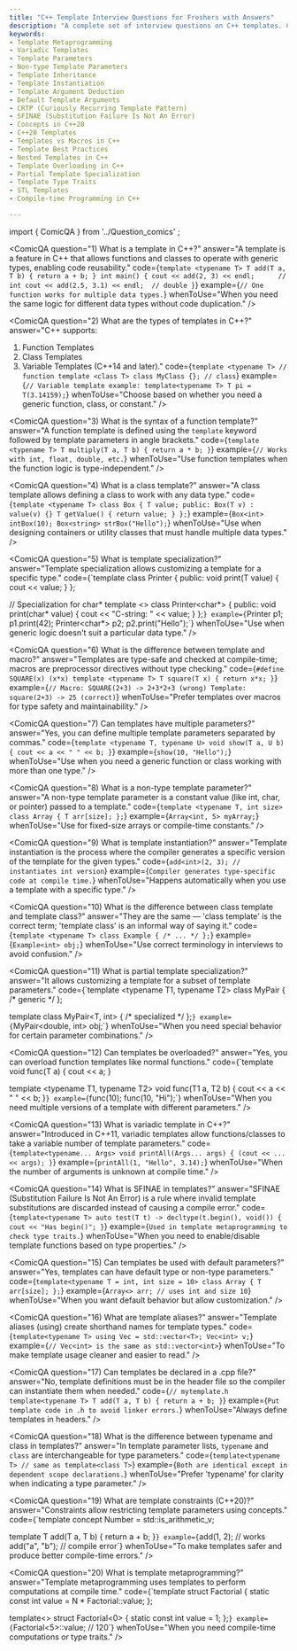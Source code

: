 ```yaml
---
title: "C++ Template Interview Questions for Freshers with Answers"
description: "A complete set of interview questions on C++ templates. Covers function templates, class templates, specialization, template parameters, and best practices for generic programming."
keywords:
- Template Metaprogramming
- Variadic Templates
- Template Parameters
- Non-type Template Parameters
- Template Inheritance
- Template Instantiation
- Template Argument Deduction
- Default Template Arguments
- CRTP (Curiously Recurring Template Pattern)
- SFINAE (Substitution Failure Is Not An Error)
- Concepts in C++20
- C++20 Templates
- Templates vs Macros in C++
- Template Best Practices
- Nested Templates in C++
- Template Overloading in C++
- Partial Template Specialization
- Template Type Traits
- STL Templates
- Compile-time Programming in C++

---
```


import { ComicQA } from '../Question_comics' ;

<ComicQA
  question="1) What is a template in C++?"
  answer="A template is a feature in C++ that allows functions and classes to operate with generic types, enabling code reusability."
  code={`template <typename T>
T add(T a, T b) {
    return a + b;
}
int main() {
    cout << add(2, 3) << endl;      // int
    cout << add(2.5, 3.1) << endl;  // double
}`}
  example={`// One function works for multiple data types.`}
  whenToUse="When you need the same logic for different data types without code duplication."
/>

<ComicQA
  question="2) What are the types of templates in C++?"
  answer="C++ supports:
1. Function Templates
2. Class Templates
3. Variable Templates (C++14 and later)."
  code={`template <typename T> // function
template <class T> class MyClass {}; // class`}
  example={`// Variable template example:
template<typename T>
T pi = T(3.14159);`}
  whenToUse="Choose based on whether you need a generic function, class, or constant."
/>

<ComicQA
  question="3) What is the syntax of a function template?"
  answer="A function template is defined using the `template` keyword followed by template parameters in angle brackets."
  code={`template <typename T>
T multiply(T a, T b) {
    return a * b;
}`}
  example={`// Works with int, float, double, etc.`}
  whenToUse="Use function templates when the function logic is type-independent."
/>

<ComicQA
  question="4) What is a class template?"
  answer="A class template allows defining a class to work with any data type."
  code={`template <typename T>
class Box {
    T value;
public:
    Box(T v) : value(v) {}
    T getValue() { return value; }
};`}
  example={`Box<int> intBox(10);
Box<string> strBox("Hello");`}
  whenToUse="Use when designing containers or utility classes that must handle multiple data types."
/>

<ComicQA
  question="5) What is template specialization?"
  answer="Template specialization allows customizing a template for a specific type."
  code={`template <typename T>
class Printer {
public:
    void print(T value) { cout << value; }
};

// Specialization for char*
template <>
class Printer<char*> {
public:
    void print(char* value) { cout << "C-string: " << value; }
};`}
  example={`Printer<int> p1; p1.print(42);
Printer<char*> p2; p2.print("Hello");`}
  whenToUse="Use when generic logic doesn't suit a particular data type."
/>

<ComicQA
  question="6) What is the difference between template and macro?"
  answer="Templates are type-safe and checked at compile-time; macros are preprocessor directives without type checking."
  code={`#define SQUARE(x) (x*x)
template <typename T>
T square(T x) { return x*x; }`}
  example={`// Macro: SQUARE(2+3) -> 2+3*2+3 (wrong)
Template: square(2+3) -> 25 (correct)`}
  whenToUse="Prefer templates over macros for type safety and maintainability."
/>

<ComicQA
  question="7) Can templates have multiple parameters?"
  answer="Yes, you can define multiple template parameters separated by commas."
  code={`template <typename T, typename U>
void show(T a, U b) {
    cout << a << " " << b;
}`}
  example={`show(10, "Hello");`}
  whenToUse="Use when you need a generic function or class working with more than one type."
/>

<ComicQA
  question="8) What is a non-type template parameter?"
  answer="A non-type template parameter is a constant value (like int, char, or pointer) passed to a template."
  code={`template <typename T, int size>
class Array {
    T arr[size];
};`}
  example={`Array<int, 5> myArray;`}
  whenToUse="Use for fixed-size arrays or compile-time constants."
/>

<ComicQA
  question="9) What is template instantiation?"
  answer="Template instantiation is the process where the compiler generates a specific version of the template for the given types."
  code={`add<int>(2, 3); // instantiates int version`}
  example={`Compiler generates type-specific code at compile time.`}
  whenToUse="Happens automatically when you use a template with a specific type."
/>

<ComicQA
  question="10) What is the difference between class template and template class?"
  answer="They are the same — 'class template' is the correct term; 'template class' is an informal way of saying it."
  code={`template <typename T>
class Example { /* ... */ };`}
  example={`Example<int> obj;`}
  whenToUse="Use correct terminology in interviews to avoid confusion."
/>

<ComicQA
  question="11) What is partial template specialization?"
  answer="It allows customizing a template for a subset of template parameters."
  code={`template <typename T1, typename T2>
class MyPair { /* generic */ };

template <typename T>
class MyPair<T, int> { /* specialized */ };`}
  example={`MyPair<double, int> obj;`}
  whenToUse="When you need special behavior for certain parameter combinations."
/>

<ComicQA
  question="12) Can templates be overloaded?"
  answer="Yes, you can overload function templates like normal functions."
  code={`template <typename T>
void func(T a) { cout << a; }

template <typename T1, typename T2>
void func(T1 a, T2 b) { cout << a << " " << b; }`}
  example={`func(10); func(10, "Hi");`}
  whenToUse="When you need multiple versions of a template with different parameters."
/>

<ComicQA
  question="13) What is variadic template in C++?"
  answer="Introduced in C++11, variadic templates allow functions/classes to take a variable number of template parameters."
  code={`template<typename... Args>
void printAll(Args... args) {
    (cout << ... << args);
}`}
  example={`printAll(1, "Hello", 3.14);`}
  whenToUse="When the number of arguments is unknown at compile time."
/>

<ComicQA
  question="14) What is SFINAE in templates?"
  answer="SFINAE (Substitution Failure Is Not An Error) is a rule where invalid template substitutions are discarded instead of causing a compile error."
  code={`template<typename T>
auto test(T t) -> decltype(t.begin(), void()) { cout << "Has begin()"; }`}
  example={`Used in template metaprogramming to check type traits.`}
  whenToUse="When you need to enable/disable template functions based on type properties."
/>

<ComicQA
  question="15) Can templates be used with default parameters?"
  answer="Yes, templates can have default type or non-type parameters."
  code={`template<typename T = int, int size = 10>
class Array { T arr[size]; };`}
  example={`Array<> arr; // uses int and size 10`}
  whenToUse="When you want default behavior but allow customization."
/>

<ComicQA
  question="16) What are template aliases?"
  answer="Template aliases (using) create shorthand names for template types."
  code={`template<typename T>
using Vec = std::vector<T>;
Vec<int> v;`}
  example={`// Vec<int> is the same as std::vector<int>`}
  whenToUse="To make template usage cleaner and easier to read."
/>

<ComicQA
  question="17) Can templates be declared in a .cpp file?"
  answer="No, template definitions must be in the header file so the compiler can instantiate them when needed."
  code={`// mytemplate.h
template<typename T>
T add(T a, T b) { return a + b; }`}
  example={`Put template code in .h to avoid linker errors.`}
  whenToUse="Always define templates in headers."
/>

<ComicQA
  question="18) What is the difference between typename and class in templates?"
  answer="In template parameter lists, `typename` and `class` are interchangeable for type parameters."
  code={`template<typename T> // same as template<class T>`}
  example={`Both are identical except in dependent scope declarations.`}
  whenToUse="Prefer 'typename' for clarity when indicating a type parameter."
/>

<ComicQA
  question="19) What are template constraints (C++20)?"
  answer="Constraints allow restricting template parameters using concepts."
  code={`template<typename T>
concept Number = std::is_arithmetic_v<T>;

template<Number T>
T add(T a, T b) { return a + b; }`}
  example={`add(1, 2); // works
add("a", "b"); // compile error`}
  whenToUse="To make templates safer and produce better compile-time errors."
/>

<ComicQA
  question="20) What is template metaprogramming?"
  answer="Template metaprogramming uses templates to perform computations at compile time."
  code={`template<int N>
struct Factorial { static const int value = N * Factorial<N-1>::value; };

template<>
struct Factorial<0> { static const int value = 1; };`}
  example={`Factorial<5>::value; // 120`}
  whenToUse="When you need compile-time computations or type traits."
/>
